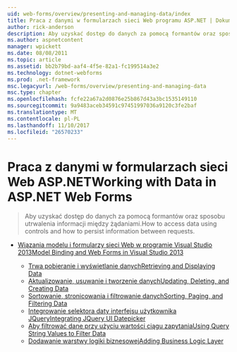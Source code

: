 ```yaml
---
uid: web-forms/overview/presenting-and-managing-data/index
title: Praca z danymi w formularzach sieci Web programu ASP.NET | Dokumentacja firmy Microsoft
author: rick-anderson
description: Aby uzyskać dostęp do danych za pomocą formantów oraz sposobu utrwalenia informacji między żądaniami.
ms.author: aspnetcontent
manager: wpickett
ms.date: 08/08/2011
ms.topic: article
ms.assetid: bb2b79bd-aaf4-4f5e-82a1-fc199514a3e2
ms.technology: dotnet-webforms
ms.prod: .net-framework
msc.legacyurl: /web-forms/overview/presenting-and-managing-data
msc.type: chapter
ms.openlocfilehash: fcfe22a67a2d0876e25b867d43a3bc1535149110
ms.sourcegitcommit: 9a9483aceb34591c97451997036a9120c3fe2baf
ms.translationtype: MT
ms.contentlocale: pl-PL
ms.lasthandoff: 11/10/2017
ms.locfileid: "26570233"
---
```

<a name="working-with-data-in-aspnet-web-forms"></a><span data-ttu-id="b6c2e-103">Praca z danymi w formularzach sieci Web ASP.NET</span><span class="sxs-lookup"><span data-stu-id="b6c2e-103">Working with Data in ASP.NET Web Forms</span></span>
====================
> <span data-ttu-id="b6c2e-104">Aby uzyskać dostęp do danych za pomocą formantów oraz sposobu utrwalenia informacji między żądaniami.</span><span class="sxs-lookup"><span data-stu-id="b6c2e-104">How to access data using controls and how to persist information between requests.</span></span>


- [<span data-ttu-id="b6c2e-105">Wiązania modelu i formularzy sieci Web w programie Visual Studio 2013</span><span class="sxs-lookup"><span data-stu-id="b6c2e-105">Model Binding and Web Forms in Visual Studio 2013</span></span>](model-binding/index.md)

    - [<span data-ttu-id="b6c2e-106">Trwa pobieranie i wyświetlanie danych</span><span class="sxs-lookup"><span data-stu-id="b6c2e-106">Retrieving and Displaying Data</span></span>](model-binding/retrieving-data.md)
    - [<span data-ttu-id="b6c2e-107">Aktualizowanie, usuwanie i tworzenie danych</span><span class="sxs-lookup"><span data-stu-id="b6c2e-107">Updating, Deleting, and Creating Data</span></span>](model-binding/updating-deleting-and-creating-data.md)
    - [<span data-ttu-id="b6c2e-108">Sortowanie, stronicowania i filtrowanie danych</span><span class="sxs-lookup"><span data-stu-id="b6c2e-108">Sorting, Paging, and Filtering Data</span></span>](model-binding/sorting-paging-and-filtering-data.md)
    - [<span data-ttu-id="b6c2e-109">Integrowanie selektora daty interfejsu użytkownika JQuery</span><span class="sxs-lookup"><span data-stu-id="b6c2e-109">Integrating JQuery UI Datepicker</span></span>](model-binding/integrating-jquery-ui.md)
    - [<span data-ttu-id="b6c2e-110">Aby filtrować dane przy użyciu wartości ciągu zapytania</span><span class="sxs-lookup"><span data-stu-id="b6c2e-110">Using Query String Values to Filter Data</span></span>](model-binding/using-query-string-values-to-retrieve-data.md)
    - [<span data-ttu-id="b6c2e-111">Dodawanie warstwy logiki biznesowej</span><span class="sxs-lookup"><span data-stu-id="b6c2e-111">Adding Business Logic Layer</span></span>](model-binding/adding-business-logic-layer.md)
